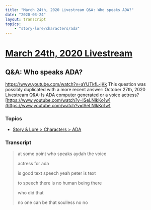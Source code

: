 ```yaml
---
title: "March 24th, 2020 Livestream Q&A: Who speaks ADA?"
date: "2020-03-24"
layout: transcript
topics:
    - "story-lore/characters/ada"
---
```

# [March 24th, 2020 Livestream](../2020-03-24.md)
## Q&A: Who speaks ADA?
https://www.youtube.com/watch?v=aYUTkfL-jKk
This question was possibly duplicated with a more recent answer: October 27th, 2020 Livestream Q&A: Is ADA computer generated or a voice actress? [https://www.youtube.com/watch?v=lSeLNlkKo1w](https://www.youtube.com/watch?v=lSeLNlkKo1w)


### Topics
* [Story & Lore > Characters > ADA](../topics/story-lore/characters/ada.md)

### Transcript

> at some point who speaks aydah the voice
>
> actress for ada
>
> is good text speech yeah peter is text
>
> to speech there is no human being there
>
> who did that
>
> no one can be that soulless no no
